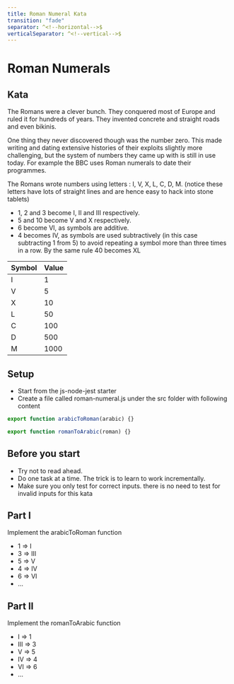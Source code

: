 ```yaml
---
title: Roman Numeral Kata
transition: "fade"
separator: ^<!--horizontal-->$
verticalSeparator: ^<!--vertical-->$
---
```


# Roman Numerals

## Kata

The Romans were a clever bunch. They conquered most of Europe and ruled it for hundreds of years. They invented concrete and straight roads and even bikinis.

<!--vertical-->

One thing they never discovered though was the number zero. This made writing and dating extensive histories of their exploits slightly more challenging, but the system of numbers they came up with is still in use today. For example the BBC uses Roman numerals to date their programmes.

<!--vertical-->

The Romans wrote numbers using letters : I, V, X, L, C, D, M. (notice these letters have lots of straight lines and are hence easy to hack into stone tablets)

- 1, 2 and 3 become I, II and III respectively.
- 5 and 10 become V and X respectively.
- 6 become VI, as symbols are additive.
- 4 becomes IV, as symbols are used subtractively (in this case subtracting 1 from 5) to avoid repeating a symbol more than three times in a row. By the same rule 40 becomes XL

<!--vertical-->

| Symbol | Value |
| ------ | ----- |
| I      | 1     |
| V      | 5     |
| X      | 10    |
| L      | 50    |
| C      | 100   |
| D      | 500   |
| M      | 1000  |

<!--vertical-->

## Setup

- Start from the js-node-jest starter
- Create a file called roman-numeral.js under the src folder with following content

```javascript
export function arabicToRoman(arabic) {}

export function romanToArabic(roman) {}
```

<!--vertical-->

## Before you start

- Try not to read ahead.
- Do one task at a time. The trick is to learn to work incrementally.
- Make sure you only test for correct inputs. there is no need to test for invalid inputs for this kata

<!--vertical-->

## Part I

Implement the arabicToRoman function

- 1 => I
- 3 => III
- 5 => V
- 4 => IV
- 6 => VI
- ...

<!--vertical-->

## Part II

Implement the romanToArabic function

- I => 1
- III => 3
- V => 5
- IV => 4
- VI => 6
- ...
